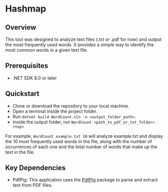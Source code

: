 # Hashmap

## Overview

This tool was designed to analyze text files (.txt or .pdf for now) and output the most frequently used words. It provides a simple way to identify the most common words in a given text file.

## Prerequisites

- .NET SDK 8.0 or later

## Quickstart

- Clone or download the repository to your local machine.
- Open a terminal inside the project folder.
- Run `dotnet build WordCount.sln -o <output_folder_path>`.
- Inside the output folder, run `WordCount <path_to_pdf_or_txt_folder> <top>`

For example, `WordCount example.txt 10` will analyze example.txt and display the 10 most frequently used words in the file, along with the number of occurrences of each one and the total number of words that make up the text in the file.

## Key Dependencies

- PdfPig: This application uses the [PdfPig](https://github.com/UglyToad/PdfPig) package to parse and extract text from PDF files.
